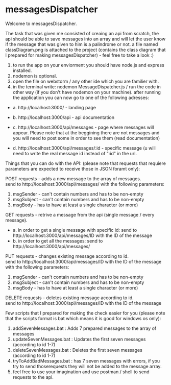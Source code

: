 # messagesDispatcher

Welcome to messagesDispatcher. 

The task that was given me consisted of creaing an api from scratch, the api should be able to save messages
into an array and will let the user know if the message that was given to him is a palindrome or not.
a file named classDiagram.png is attached to the project (contains the class diagram that I prepared for making messagesDispatcher) - feel free
to take a look :)

1. to run the app on your enviorment you should have node.js and express installed.
2. nodemon is optional.
3. open the file on webstorm / any other ide which you are familier with. 
4. in the terminal write: nodemon MessageDispatcher.js / run the code in other way (if you don't have nodemon on your machine).
   after running the application you can now go to one of the following adresses:
+ a. http://localhost:3000/  - landing page
+ b. http://localhost:3000/api - api documentation
+ c. http://localhost:3000/api/messages - page where messages will appear.
   Please note that at the beggining there are not messages and you will need to post some in order to see them (read documentation)
  
+ d. http://localhost:3000/api/messages/:id - specific message (u will need to write the real message id instead of ":id" in the url.


Things that you can do with the API:
(please note that requests that requiere parameters are expected to receive those in JSON foramt only):

POST requests - adds a new message to the array of messages.
<br />
send to http://localhost:3000/api/messages/ with the following parameters:
<br />
1. msgSender - can't contain numbers and has to be non-empty
2. msgSubject - can't contain numbers and has to be non-empty 
3. msgBody - has to have at least a single character (or more)

GET requests - retrive a message from the api (single message / every message).
<br />
+  a. in order to get a single message with specific id:
   send to http://localhost:3000/api/messages/ID with the ID of the message
+ b. in order to get all the messages:
   send to http://localhost:3000/api/messages/

PUT requests - changes existing message according to id.
</br>
send to http://localhost:3000/api/messages/ID with the ID of the message with the following parameters:
</br>
1. msgSender - can't contain numbers and has to be non-empty
2. msgSubject - can't contain numbers and has to be non-empty
3. msgBody - has to have at least a single character (or more)

DELETE requests - deletes existing message according to id.
</br>
send to http://localhost:3000/api/messages/ID with the ID of the message

Few scripts that I prepared for making the check easier for you 
(please note that the scripts format is bat which means it is good for windows os only):
</br>
1. addSevenMessages.bat : Adds 7 prepared messages to the array of messages
2. updateSevenMessages.bat : Updates the first seven messages (according to id 1-7)
3. deleteSevenMessages.bat : Deletes the first seven messages (according to id 1-7)
4. tryToAddBadMessages.bat : has 7 seven messages with errors, if you try to send thoserequests they will not be added to the message array.
5. feel free to use your imagination and use postman / shell to send requests to the api.
